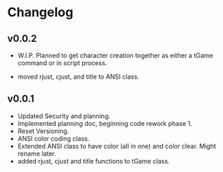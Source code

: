 # Changelog

## v0.0.2

- W.I.P. Planned to get character creation together as either a tGame command or in script process.
+ moved rjust, cjust, and title to ANSI class.

## v0.0.1

+ Updated Security and planning.
+ Implemented planning doc, beginning code rework phase 1.
+ Reset Versioning.
+ ANSI color coding class.
+ Extended ANSI class to have color (all in one) and color clear. Might rename later.
+ added rjust, cjust and title functions to tGame class.
